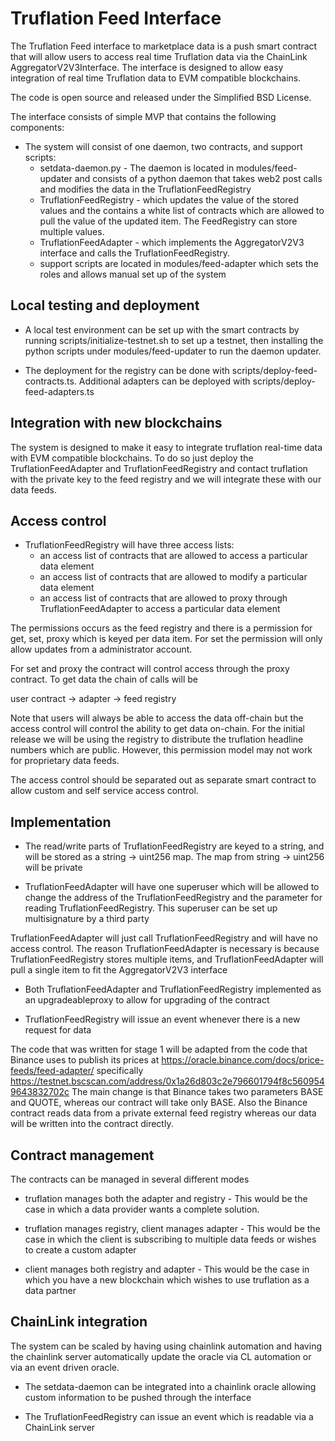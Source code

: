 # Truflation Feed Interface

The Truflation Feed interface to marketplace data is a push smart
contract that will allow users to access real time Truflation data via
the ChainLink AggregatorV2V3Interface.  The interface is designed to
allow easy integration of real time Truflation data to EVM compatible
blockchains.

The code is open source and released under the Simplified BSD License.

The interface consists of simple MVP that contains the following
components:

* The system will consist of one daemon, two contracts, and support scripts:
  * setdata-daemon.py - The daemon is located in modules/feed-updater
    and consists of a python daemon that takes web2 post calls and
    modifies the data in the TruflationFeedRegistry
  * TruflationFeedRegistry - which updates the value of the stored values and the
    contains a white list of contracts which are allowed to pull the
    value of the updated item.  The FeedRegistry can store multiple values.
  * TruflationFeedAdapter - which implements the AggregatorV2V3 interface and
    calls the TruflationFeedRegistry.
  * support scripts are located in modules/feed-adapter which sets the
    roles and allows manual set up of the system

## Local testing and deployment
  * A local test environment can be set up with the smart contracts by
    running scripts/initialize-testnet.sh to set up a testnet, then
    installing the python scripts under modules/feed-updater to run
    the daemon updater.
	
  * The deployment for the registry can be done with
    scripts/deploy-feed-contracts.ts.  Additional adapters can be deployed
    with scripts/deploy-feed-adapters.ts
	
## Integration with new blockchains

The system is designed to make it easy to integrate truflation
real-time data with EVM compatible blockchains.  To do so just deploy
the TruflationFeedAdapter and TruflationFeedRegistry and contact
truflation with the private key to the feed registry and we will
integrate these with our data feeds.

## Access control

* TruflationFeedRegistry will have three access lists:
  * an access list of contracts that are allowed to access a particular
    data element
  * an access list of contracts that are allowed to modify a particular
    data element
  * an access list of contracts that are allowed to proxy through
    TruflationFeedAdapter to access a particular data element

The permissions occurs as the feed registry and there is a permission
for get, set, proxy which is keyed per data item.  For set the
permission will only allow updates from a administrator account.

For set and proxy the contract will control access through the proxy
contract.  To get data the chain of calls will be

   user contract -> adapter -> feed registry

Note that users will always be able to access the data off-chain but
the access control will control the ability to get data on-chain.  For
the initial release we will be using the registry to distribute the
truflation headline numbers which are public.  However, this
permission model may not work for proprietary data feeds.

The access control should be separated out as separate smart contract
to allow custom and self service access control.

## Implementation

* The read/write parts of TruflationFeedRegistry are keyed to a
  string, and will be stored as a string -> uint256 map.  The map from
  string -> uint256 will be private

* TruflationFeedAdapter will have one superuser which will be allowed
  to change the address of the TruflationFeedRegistry and the
  parameter for reading TruflationFeedRegistry.  This superuser can be
  set up multisignature by a third party 

TruflationFeedAdapter will just call TruflationFeedRegistry and will
have no access control.  The reason TruflationFeedAdapter is necessary
is because TruflationFeedRegistry stores multiple items, and
TruflationFeedAdapter will pull a single item to fit the
AggregatorV2V3 interface

* Both TruflationFeedAdapter and TruflationFeedRegistry implemented as
  an upgradeableproxy to allow for upgrading of the contract

* TruflationFeedRegistry will issue an event whenever there is a new request for data

The code that was written for stage 1 will be adapted from the
  code that Binance uses to publish its prices at
  https://oracle.binance.com/docs/price-feeds/feed-adapter/
  specifically
  https://testnet.bscscan.com/address/0x1a26d803c2e796601794f8c5609549643832702c
The main change is that Binance takes two parameters BASE and QUOTE,
  whereas our contract will take only BASE.  Also the Binance contract
  reads data from a private external feed registry whereas our data
  will be written into the contract directly.
  
## Contract management

The contracts can be managed in several different modes

* truflation manages both the adapter and registry - This would be the
  case in which a data provider wants a complete solution.
  
* truflation manages registry, client manages adapter - This would be
  the case in which the client is subscribing to multiple data feeds
  or wishes to create a custom adapter
  
* client manages both registry and adapter - This would be the case in
  which you have a new blockchain which wishes to use truflation as a
  data partner

## ChainLink integration

The system can be scaled by having using chainlink automation and
having the chainlink server automatically update the oracle via CL
automation or via an event driven oracle.  

* The setdata-daemon can be integrated into a chainlink oracle
  allowing custom information to be pushed through the interface

* The TruflationFeedRegistry can issue an event which is readable via
  a ChainLink server
